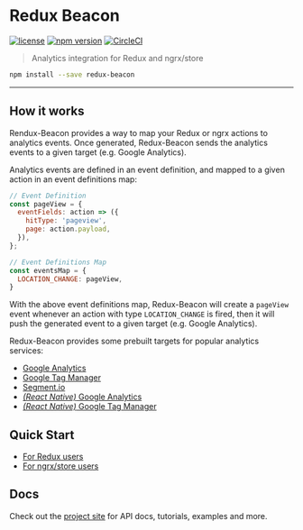 # Redux Beacon
[![license](https://img.shields.io/github/license/rangle/redux-beacon.svg)](LICENSE)
[![npm version](https://img.shields.io/npm/v/redux-beacon.svg)](https://www.npmjs.com/package/redux-beacon)
[![CircleCI](https://img.shields.io/circleci/project/github/rangle/redux-beacon.svg)](https://circleci.com/gh/rangle/redux-beacon)

> Analytics integration for Redux and ngrx/store

```bash
npm install --save redux-beacon
```
----

## How it works

Rendux-Beacon provides a way to map your Redux or ngrx actions to
analytics events. Once generated, Redux-Beacon sends the analytics
events to a given target (e.g. Google Analytics).

Analytics events are defined in an event definition, and mapped to a
given action in an event definitions map:

```js
// Event Definition
const pageView = {
  eventFields: action => ({
    hitType: 'pageview',
    page: action.payload,
  }),
};

// Event Definitions Map
const eventsMap = {
  LOCATION_CHANGE: pageView,
}
```

With the above event definitions map, Redux-Beacon will create a
`pageView` event whenever an action with type `LOCATION_CHANGE` is
fired, then it will push the generated event to a given target
(e.g. Google Analytics).

Redux-Beacon provides some prebuilt targets for popular analytics
services:

 - [Google Analytics]()
 - [Google Tag Manager]()
 - [Segment.io]()
 - [_(React Native)_ Google Analytics]()
 - [_(React Native)_ Google Tag Manager]()

## Quick Start
 - [For Redux users]()
 - [For ngrx/store users]()

## Docs
Check out the [project site](https://rangle.github.io/redux-beacon/)
for API docs, tutorials, examples and more.
